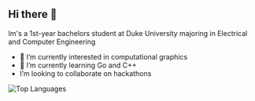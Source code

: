 ## Hi there 👋

Im's a 1st-year bachelors student at Duke University majoring in Electrical and Computer Engineering
- 🔐 I’m currently interested in computational graphics
- 🦀 I’m currently learning Go and C++
-  I’m looking to collaborate on hackathons

  ![Top Languages](https://github-readme-stats.vercel.app/api/top-langs/?username=hujohn1&hide_progress=true)
